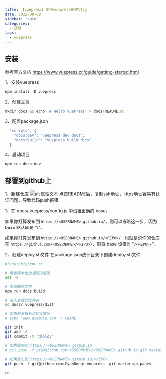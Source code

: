 ```yaml
---
title: 【vuepress】使用vuepress搭建blog
date: 2022-08-08
sidebar: 'auto'
categories:
  - 技能
tags:
  - vuepress
---
```


## 安装

参考官方文档 <https://www.vuepress.cn/guide/getting-started.html>

1、安装vuepress
```javascript
npm install -D vuepress
```

2、创建文档
```js
mkdir docs && echo '# Hello VuePress' > docs/README.md
```

3、配置package.json
```js
  "scripts": {
    "docs:dev": "vuepress dev docs",
    "docs:build": "vuepress build docs"
  }
```

4、启动项目
```js
npm run docs:dev
```

## 部署到github上

1、新建仓库
![alt 属性文本](/-vuepress-/新建仓库.png)
点击README后，复制ssh地址，https地址容易有认证问题，导致代码push报错

1、在 docs/.vuepress/config.js 中设置正确的 base。

如果你打算发布到 ```https://<USERNAME>.github.io/```，则可以省略这一步，因为 base 默认即是 "/"。

如果你打算发布到 ```https://<USERNAME>.github.io/<REPO>/```（也就是说你的仓库在 ```https://github.com/<USERNAME>/<REPO>```），则将 base 设置为 "```/<REPO>/```"。

2、创建deploy.sh文件
在package.json统计目录下创建deploy.sh文件
```sh
#!/usr/bin/env sh

# 确保脚本抛出遇到的错误
set -e

# 生成静态文件
npm run docs:build

# 进入生成的文件夹
cd docs/.vuepress/dist

# 如果是发布到自定义域名
# echo 'www.example.com' > CNAME

git init
git add -A
git commit -m 'deploy'

# 如果发布到 https://<USERNAME>.github.io
# git push -f git@github.com:<USERNAME>/<USERNAME>.github.io.git master

# 如果发布到 https://<USERNAME>.github.io/<REPO>
git push -f git@github.com:CyanDong/-vuepress-.git master:gh-pages

cd -
```





